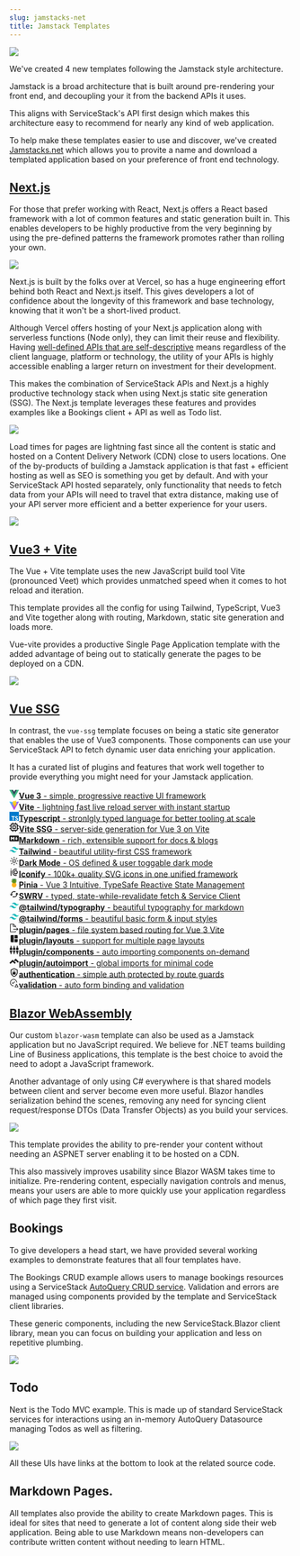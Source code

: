```yaml
---
slug: jamstacks-net
title: Jamstack Templates
---
```


[![](/images/jamstack/jamstacks-net-title.png)](https://jamstacks.net)

We've created 4 new templates following the Jamstack style architecture. 

Jamstack is a broad architecture that is built around pre-rendering your front end, and decoupling your it from the backend APIs it uses.

This aligns with ServiceStack's API first design which makes this architecture easy to recommend for nearly any kind of web application.

To help make these templates easier to use and discover, we've created [Jamstacks.net](https://jamstacks.net) which allows you to provite a name and download a templated application based on your preference of front end technology.

## [Next.js](https://nextjs.jamstacks.net)

For those that prefer working with React, Next.js offers a React based framework with a lot of common features and static generation built in.
This enables developers to be highly productive from the very beginning by using the pre-defined patterns the framework promotes rather than rolling your own.

<img src="/images/jamstack/next-black.svg" class="mx-auto block" />

Next.js is built by the folks over at Vercel, so has a huge engineering effort behind both React and Next.js itself. This gives developers a lot of confidence about the longevity of this framework and base technology, knowing that it won't be a short-lived product.

Although Vercel offers hosting of your Next.js application along with serverless functions (Node only), they can limit their reuse and flexibility.
Having [well-defined APIs that are self-descriptive](/add-servicestack-reference) means regardless of the client language, platform or technology, the utility of your APIs is highly accessible enabling a larger return on investment for their development.

This makes the combination of ServiceStack APIs and Next.js a highly productive technology stack when using Next.js static site generation (SSG).
The Next.js template leverages these features and provides examples like a Bookings client + API as well as Todo list.

[![](/images/jamstack/nextjs-bookings.png)](https://nextjs.jamstacks.net/bookings-crud)

Load times for pages are lightning fast since all the content is static and hosted on a Content Delivery Network (CDN) close to users locations.
One of the by-products of building a Jamstack application is that fast + efficient hosting as well as SEO is something you get by default.
And with your ServiceStack API hosted separately, only functionality that needs to fetch data from your APIs will need to travel that extra distance, 
making use of your API server more efficient and a better experience for your users.

![](/images/jamstack/cdn-world-view.png)

## [Vue3 + Vite](https://vue-vite.jamstacks.net)

The Vue + Vite template uses the new JavaScript build tool Vite (pronounced Veet) which provides unmatched speed when it comes to hot reload and iteration.

This template provides all the config for using Tailwind, TypeScript, Vue3 and Vite together along with routing, Markdown, static site generation and loads more.

Vue-vite provides a productive Single Page Application template with the added advantage of being out to statically generate the pages to be deployed on a CDN.

![](/images/jamstack/vue-vite-tech.png)
## [Vue SSG](https://vue-ssg.jamstacks.net)

In contrast, the `vue-ssg` template focuses on being a static site generator that enables the use of Vue3 components.
Those components can use your ServiceStack API to fetch dynamic user data enriching your application.

It has a curated list of plugins and features that work well together to provide everything you might need for your Jamstack application.

<div class="mb-8 md:mb-16 flex flex-wrap"><div class="flex my-2 sm:w-1/2 md:w-1/3"><svg width="1.2em" height="1.2em" preserveAspectRatio="xMidYMid meet" viewBox="0 0 256 221" class="w-7 h-7 mr-2" alt="Vue.js logo"><path d="M204.8 0H256L128 220.8L0 0h97.92L128 51.2L157.44 0h47.36z" fill="#41B883"></path><path d="M0 0l128 220.8L256 0h-51.2L128 132.48L50.56 0H0z" fill="#41B883"></path><path d="M50.56 0L128 133.12L204.8 0h-47.36L128 51.2L97.92 0H50.56z" fill="#35495E"></path></svg><a href="https://vuejs.org"><b>Vue 3</b> - simple, progressive reactive UI framework </a></div><div class="flex my-2 sm:w-1/2 md:w-1/3"><svg width="1.2em" height="1.2em" preserveAspectRatio="xMidYMid meet" viewBox="0 0 256 257" class="w-7 h-7 mr-2" alt="Vite logo"><defs><linearGradient x1="-.828%" y1="7.652%" x2="57.636%" y2="78.411%" id="uicons-sd4fe4o1fc"><stop stop-color="#41D1FF" offset="0%"></stop><stop stop-color="#BD34FE" offset="100%"></stop></linearGradient><linearGradient x1="43.376%" y1="2.242%" x2="50.316%" y2="89.03%" id="uicons-hz6t10qaab"><stop stop-color="#FFEA83" offset="0%"></stop><stop stop-color="#FFDD35" offset="8.333%"></stop><stop stop-color="#FFA800" offset="100%"></stop></linearGradient></defs><path d="M255.153 37.938L134.897 252.976c-2.483 4.44-8.862 4.466-11.382.048L.875 37.958c-2.746-4.814 1.371-10.646 6.827-9.67l120.385 21.517a6.537 6.537 0 0 0 2.322-.004l117.867-21.483c5.438-.991 9.574 4.796 6.877 9.62z" fill="url(#uicons-sd4fe4o1fc)"></path><path d="M185.432.063L96.44 17.501a3.268 3.268 0 0 0-2.634 3.014l-5.474 92.456a3.268 3.268 0 0 0 3.997 3.378l24.777-5.718c2.318-.535 4.413 1.507 3.936 3.838l-7.361 36.047c-.495 2.426 1.782 4.5 4.151 3.78l15.304-4.649c2.372-.72 4.652 1.36 4.15 3.788l-11.698 56.621c-.732 3.542 3.979 5.473 5.943 2.437l1.313-2.028l72.516-144.72c1.215-2.423-.88-5.186-3.54-4.672l-25.505 4.922c-2.396.462-4.435-1.77-3.759-4.114l16.646-57.705c.677-2.35-1.37-4.583-3.769-4.113z" fill="url(#uicons-hz6t10qaab)"></path></svg><a href="https://vitejs.dev"><b>Vite</b> - lightning fast live reload server with instant startup </a></div><div class="flex my-2 sm:w-1/2 md:w-1/3"><svg width="1.2em" height="1.2em" preserveAspectRatio="xMidYMid meet" viewBox="0 0 256 256" class="w-7 h-7 mr-2" alt="Typescript logo"><path fill="#007ACC" d="M0 128v128h256V0H0z"></path><path d="M56.611 128.85l-.081 10.483h33.32v94.68H113.42v-94.68h33.32v-10.28c0-5.69-.122-10.444-.284-10.566c-.122-.162-20.399-.244-44.983-.203l-44.739.122l-.122 10.443z" fill="#FFF"></path><path d="M206.567 118.108c6.501 1.626 11.459 4.51 16.01 9.224c2.357 2.52 5.851 7.112 6.136 8.209c.08.325-11.053 7.802-17.798 11.987c-.244.163-1.22-.894-2.317-2.52c-3.291-4.794-6.745-6.867-12.028-7.232c-7.76-.529-12.759 3.535-12.718 10.32c0 1.992.284 3.17 1.097 4.796c1.707 3.535 4.876 5.648 14.832 9.955c18.326 7.884 26.168 13.085 31.045 20.48c5.445 8.25 6.664 21.415 2.966 31.208c-4.063 10.646-14.14 17.88-28.323 20.277c-4.388.772-14.79.65-19.504-.203c-10.28-1.829-20.033-6.908-26.047-13.572c-2.357-2.601-6.949-9.387-6.664-9.875c.122-.162 1.178-.812 2.356-1.503c1.138-.65 5.446-3.13 9.509-5.486l7.355-4.267l1.544 2.276c2.154 3.291 6.867 7.802 9.712 9.305c8.167 4.308 19.383 3.698 24.909-1.26c2.357-2.153 3.332-4.388 3.332-7.68c0-2.966-.366-4.266-1.91-6.5c-1.99-2.845-6.054-5.243-17.595-10.24c-13.206-5.69-18.895-9.225-24.096-14.833c-3.007-3.25-5.852-8.452-7.03-12.8c-.975-3.616-1.22-12.678-.447-16.335c2.723-12.76 12.353-21.658 26.25-24.3c4.51-.853 14.994-.528 19.424.57z" fill="#FFF"></path></svg><a href="https://www.typescriptlang.org"><b>Typescript</b> - stronlgly typed language for better tooling at scale </a></div><div class="flex my-2 sm:w-1/2 md:w-1/3"><svg width="1.2em" height="1.2em" preserveAspectRatio="xMidYMid meet" viewBox="0 0 16 16" class="w-7 h-7 mr-2" alt="Vue SSG"><path fill-rule="evenodd" d="M6.5.75a.75.75 0 0 0-1.5 0V2H3.75A1.75 1.75 0 0 0 2 3.75V5H.75a.75.75 0 0 0 0 1.5H2v3H.75a.75.75 0 0 0 0 1.5H2v1.25c0 .966.784 1.75 1.75 1.75H5v1.25a.75.75 0 0 0 1.5 0V14h3v1.25a.75.75 0 0 0 1.5 0V14h1.25A1.75 1.75 0 0 0 14 12.25V11h1.25a.75.75 0 0 0 0-1.5H14v-3h1.25a.75.75 0 0 0 0-1.5H14V3.75A1.75 1.75 0 0 0 12.25 2H11V.75a.75.75 0 0 0-1.5 0V2h-3V.75zm5.75 11.75h-8.5a.25.25 0 0 1-.25-.25v-8.5a.25.25 0 0 1 .25-.25h8.5a.25.25 0 0 1 .25.25v8.5a.25.25 0 0 1-.25.25zM5.75 5a.75.75 0 0 0-.75.75v4.5c0 .414.336.75.75.75h4.5a.75.75 0 0 0 .75-.75v-4.5a.75.75 0 0 0-.75-.75h-4.5zm.75 4.5v-3h3v3h-3z" fill="currentColor"></path></svg><a href="https://github.com/antfu/vite-ssg"><b>Vite SSG</b> - server-side generation for Vue 3 on Vite </a></div><div class="flex my-2 sm:w-1/2 md:w-1/3"><svg width="1.2em" height="1.2em" preserveAspectRatio="xMidYMid meet" viewBox="0 0 24 24" class="w-7 h-7 mr-2" alt="Markdown logo"><path d="M22.27 19.385H1.73A1.73 1.73 0 0 1 0 17.655V6.345a1.73 1.73 0 0 1 1.73-1.73h20.54A1.73 1.73 0 0 1 24 6.345v11.308a1.73 1.73 0 0 1-1.73 1.731zM5.769 15.923v-4.5l2.308 2.885l2.307-2.885v4.5h2.308V8.078h-2.308l-2.307 2.885l-2.308-2.885H3.46v7.847zM21.232 12h-2.309V8.077h-2.307V12h-2.308l3.461 4.039z" fill="currentColor"></path></svg><a href="https://www.markdownguide.org"><b>Markdown</b> - rich, extensible support for docs &amp; blogs </a></div><div class="flex my-2 sm:w-1/2 md:w-1/3"><svg width="1.2em" height="1.2em" preserveAspectRatio="xMidYMid meet" viewBox="0 0 256 154" class="w-7 h-7 mr-2" alt="Tailwind logo"><defs><linearGradient x1="-2.778%" y1="32%" x2="100%" y2="67.556%" id="uicons-h84677tqxb"><stop stop-color="#2298BD" offset="0%"></stop><stop stop-color="#0ED7B5" offset="100%"></stop></linearGradient></defs><path d="M128 0C93.867 0 72.533 17.067 64 51.2C76.8 34.133 91.733 27.733 108.8 32c9.737 2.434 16.697 9.499 24.401 17.318C145.751 62.057 160.275 76.8 192 76.8c34.133 0 55.467-17.067 64-51.2c-12.8 17.067-27.733 23.467-44.8 19.2c-9.737-2.434-16.697-9.499-24.401-17.318C174.249 14.743 159.725 0 128 0zM64 76.8C29.867 76.8 8.533 93.867 0 128c12.8-17.067 27.733-23.467 44.8-19.2c9.737 2.434 16.697 9.499 24.401 17.318C81.751 138.857 96.275 153.6 128 153.6c34.133 0 55.467-17.067 64-51.2c-12.8 17.067-27.733 23.467-44.8 19.2c-9.737-2.434-16.697-9.499-24.401-17.318C110.249 91.543 95.725 76.8 64 76.8z" fill="url(#uicons-h84677tqxb)"></path></svg><a href="https://tailwindcss.com"><b>Tailwind</b> - beautiful utility-first CSS framework </a></div><div class="flex my-2 sm:w-1/2 md:w-1/3"><svg width="1.2em" height="1.2em" preserveAspectRatio="xMidYMid meet" viewBox="0 0 32 32" class="w-7 h-7 mr-2" alt="Sun"><path d="M16 12.005a4 4 0 1 1-4 4a4.005 4.005 0 0 1 4-4m0-2a6 6 0 1 0 6 6a6 6 0 0 0-6-6z" fill="currentColor"></path><path d="M5.394 6.813l1.414-1.415l3.506 3.506L8.9 10.318z" fill="currentColor"></path><path d="M2 15.005h5v2H2z" fill="currentColor"></path><path d="M5.394 25.197L8.9 21.691l1.414 1.415l-3.506 3.505z" fill="currentColor"></path><path d="M15 25.005h2v5h-2z" fill="currentColor"></path><path d="M21.687 23.106l1.414-1.415l3.506 3.506l-1.414 1.414z" fill="currentColor"></path><path d="M25 15.005h5v2h-5z" fill="currentColor"></path><path d="M21.687 8.904l3.506-3.506l1.414 1.415l-3.506 3.505z" fill="currentColor"></path><path d="M15 2.005h2v5h-2z" fill="currentColor"></path></svg><a href="#"><b>Dark Mode</b> - OS defined &amp; user toggable dark mode </a></div><div class="flex my-2 sm:w-1/2 md:w-1/3"><svg width="1.2em" height="1.2em" preserveAspectRatio="xMidYMid meet" viewBox="0 0 24 24" class="w-7 h-7 mr-2" alt="Iconify logo"><g fill="none"><path d="M4 7v14" stroke="currentColor" stroke-width="2" class="il-md-length-15 il-md-duration-2 il-md-delay-0"></path><path d="M4 3v2" stroke="currentColor" stroke-width="2" class="il-md-length-15 il-md-duration-2 il-md-delay-0"></path><path d="M18 4.252a8 8 0 1 0 0 15.496" stroke="currentColor" stroke-width="2" stroke-linecap="round" class="il-md-length-40 il-md-duration-3 il-md-delay-2"></path><path d="M16 8a4 4 0 1 0 0 8a4 4 0 0 0 0-8z" stroke="currentColor" stroke-width="2" stroke-linecap="round" class="il-md-length-40 il-md-duration-5 il-md-delay-5"></path></g></svg><a href="https://iconify.design"><b>Iconify</b> - 100k+ quality SVG icons in one unified framework </a></div><div class="flex my-2 sm:w-1/2 md:w-1/3"><svg width="1.2em" height="1.2em" preserveAspectRatio="xMidYMid meet" viewBox="0 0 128 128" class="w-7 h-7 mr-2" alt="Pinia logo"><path d="M64.36 54.09c-15.61-.56-28.51 9.61-31.55 29.94c-3.06 20.45 6.76 40.38 31.26 39.93c26.04-.47 34.07-21.65 30.62-41.26c-3.94-22.28-16.97-28.12-30.33-28.61z" fill="#ffbe1f"></path><path d="M77.01 72.23c-2.19-.06-6.91 4.64-7.85 5.69c-1.9 2.13-.5 4.24 1.69 3.18c2.11-1.02 5.38-3.28 6.2-3.29c.88-.01 3.42 1.67 4.49 2.48c3.08 2.3 4.79-.11 2.9-2.42c-1.06-1.29-4.92-5.57-7.43-5.64z" fill="#f79429"></path><path d="M50.92 72.29c-2.5-.13-8.08 5.56-8.38 5.88c-1.59 1.74-.11 3.75 2.01 2.85c1.22-.52 5.08-3.1 6.01-3.07c.69.02 2.19 1.14 4.35 2.55c3.54 2.3 5.49-.08 3.15-2.62c-2.36-2.56-4.97-5.48-7.14-5.59z" fill="#f79429"></path><path d="M40.09 86.26c-1.45-.1-4.41 2.6-5.24 3.52c-.83.92-1.5 1.73-.87 2.7c.43.66 1.78.69 2.8.11c1.31-.74 2.66-1.47 3.17-1.45c.83.04 4.12 2.95 5.14 3.82c2.66 2.25 4.35-.77 2.88-2.51c-1.57-1.86-5.2-6-7.88-6.19z" fill="#f79429"></path><path d="M64.13 86.5c-2.78-.04-7.96 5.49-8.75 6.41c-1.91 2.23-.46 5.2 2.51 3.12c.89-.63 4.63-3.84 5.98-3.74c.86.07 3.79 2.37 5.8 3.78c2.68 1.89 4.49-.29 2.64-2.77c-.83-1.12-5.11-6.76-8.18-6.8z" fill="#f79429"></path><path d="M87.35 85.87c-1.61-.09-7.02 5.6-7.94 6.8c-1.59 2.08.15 4.06 2.59 2.33c1.73-1.23 5.32-3.94 5.69-3.96c.53-.04 1.95 1.03 3.04 1.66c1.17.68 2.51.62 2.92-.15c.56-1.04-.27-2.06-1.12-2.85c-1.42-1.34-3.78-3.75-5.18-3.83z" fill="#f79429"></path><path d="M76.5 101.91c-2.9.05-7.07 4.98-7.83 6.25c-1.45 2.44.78 3.46 2.03 2.84c1.89-.95 3.93-3.16 5.95-3.53c.87-.16 3.69 2.07 4.43 2.53c3.68 2.3 5.01-.81 2.58-3.22c-1.75-1.73-5.07-4.91-7.16-4.87z" fill="#f79429"></path><path d="M51.76 101.82c-2.04-.1-6.92 4.33-8.14 5.51c-1.64 1.6-.45 4.26 2.15 3c2.27-1.1 4.99-2.78 5.75-2.74c.96.05 3.03 1.66 4.26 2.5c3.66 2.52 5.24-.25 2.96-2.89c-1.63-1.87-4.78-5.27-6.98-5.38z" fill="#f79429"></path><path d="M25.53 23.68c-.91-1.17 4.1-3.87 9.38-4.02c6.63-.19 12.71 1.57 12.71 1.57s.55-4.36-2.95-9.24c-2.4-3.35-3.49-5.01-3.42-6.2c.07-1.2 5.27-1.93 12.2 1.16c5.79 2.58 10.29 7.5 10.29 7.5s3.66-5.12 8.48-7.59C77.82 4 84.68 3.51 85.28 4.64c.46.86-1.72 3.38-3.15 6.62c-2.25 5.08-2.12 9.27-2.12 9.27s4.66-3.4 9.66-4.4c2.54-.51 10.03-.97 9.53.86c-.08.29-12.88 9.28-12.88 9.28l-1.91 9.35s6.79-3.88 12.84-3.17c3.13.37 2.61 1.35 2.61 1.35l-14.52 8.24l-2.16 7.13s4.07-1.02 8.03-1.07c1.91-.02 5.04.48 5.19 1.45c.2 1.25-8.75 5.67-8.75 5.67l-24.09 9.76l-22.87-8.28s-10.27-1.62-10.27-2.74c0-1.13 2.05-2.01 5.13-2.49c3.56-.56 7.22-.36 7.22-.36L32.2 44.1s-6.5-.61-7.06-1.88c-.56-1.27 2.92-3.59 5.05-4.21c5.39-1.58 11.53-.32 11.53-.32l-3.47-9.29c-.02-.03-11.73-3.45-12.72-4.72z" fill="#2f7c31"></path><path d="M54.36 33.59c.54.27 1.94-3.05 3.67-5.18c2.52-3.11 5.8-5.44 6.37-5.44c.55 0 3.12 1.95 5.35 4.62c2.7 3.24 3.91 5.95 4.18 6.08c1 .49 4.24-5.22 10.48-10.04c5.39-4.17 14.34-7.9 14.81-6.64c.15.41-4.44 3.43-8.84 9.55c-4.83 6.71-4.36 13.94-4.36 13.94s5.53-3.97 7.31-4.89c1.49-.77 7.14-2.94 6.5-1.73c-.46.86-5.86 6.24-8.96 9.19c-4.88 4.62-6.32 11.51-5.85 11.9c.54.45 4.17-2.24 6.36-3.47c2.08-1.17 5.02-2.12 5-1.92c-.13 1.47-5.43 5.29-9.16 8.64c-2.76 2.47-8.1 9.52-23.31 9.27c-12.57-.2-19.92-6.78-24.5-9.24c-3.16-1.7-9.04-3.6-8.97-4.18c.04-.32 2.8-.54 4.66-.31c5.14.62 8.44 2.17 8.79 1.72c.36-.46-4.55-6.68-13.03-10.46c-4.09-1.83-5.88-2.3-5.8-3.12c.03-.36 2.59-.83 5.85-.94c5.78-.19 11.28 1.85 11.79 1.91c1.2.15-3.65-8.26-6.4-11.54c-4.36-5.21-11.16-6.6-10.88-7.91c.15-.71 8.07-.81 14.57 1.63c6.77 2.52 13.2 7.98 14.37 8.56z" fill="#709921"></path><path d="M64.38 38.24c-.61.08-3.02 1.38-6.19 4.71c-3.75 3.93-5.07 8.18-4.2 8.9c1.17.96 2.8-.87 5.04-2.45c2.64-1.86 4.78-2.87 5.24-2.87c.46 0 2.52 1.3 4.25 2.61c2.15 1.64 4.01 3.41 4.96 2.81c1.6-.99-.62-6.17-3.12-9c-2.66-3.02-5.45-4.78-5.98-4.71z" fill="#2f7c31"></path></svg><a href="https://pinia.esm.dev"><b>Pinia</b> - Vue 3 Intuitive, TypeSafe Reactive State Management </a></div><div class="flex my-2 sm:w-1/2 md:w-1/3"><svg width="1.2em" height="1.2em" preserveAspectRatio="xMidYMid meet" viewBox="0 0 24 24" class="w-7 h-7 mr-2" alt="Cache Icon"><path d="M19 8l-4 4h3a6 6 0 0 1-6 6c-1 0-1.97-.25-2.8-.7l-1.46 1.46A7.93 7.93 0 0 0 12 20a8 8 0 0 0 8-8h3M6 12a6 6 0 0 1 6-6c1 0 1.97.25 2.8.7l1.46-1.46A7.93 7.93 0 0 0 12 4a8 8 0 0 0-8 8H1l4 4l4-4" fill="currentColor"></path></svg><a href="https://github.com/Kong/swrv"><b>SWRV</b> - typed, state-while-revalidate fetch &amp; Service Client </a></div><div class="flex my-2 sm:w-1/2 md:w-1/3"><svg width="1.2em" height="1.2em" preserveAspectRatio="xMidYMid meet" viewBox="0 0 256 154" class="w-7 h-7 mr-2" alt="Tailwind logo"><defs><linearGradient x1="-2.778%" y1="32%" x2="100%" y2="67.556%" id="uicons-vw55urjbyw"><stop stop-color="#2298BD" offset="0%"></stop><stop stop-color="#0ED7B5" offset="100%"></stop></linearGradient></defs><path d="M128 0C93.867 0 72.533 17.067 64 51.2C76.8 34.133 91.733 27.733 108.8 32c9.737 2.434 16.697 9.499 24.401 17.318C145.751 62.057 160.275 76.8 192 76.8c34.133 0 55.467-17.067 64-51.2c-12.8 17.067-27.733 23.467-44.8 19.2c-9.737-2.434-16.697-9.499-24.401-17.318C174.249 14.743 159.725 0 128 0zM64 76.8C29.867 76.8 8.533 93.867 0 128c12.8-17.067 27.733-23.467 44.8-19.2c9.737 2.434 16.697 9.499 24.401 17.318C81.751 138.857 96.275 153.6 128 153.6c34.133 0 55.467-17.067 64-51.2c-12.8 17.067-27.733 23.467-44.8 19.2c-9.737-2.434-16.697-9.499-24.401-17.318C110.249 91.543 95.725 76.8 64 76.8z" fill="url(#uicons-vw55urjbyw)"></path></svg><a href="https://tailwindcss-typography.vercel.app" style="outline-width: 0px !important; user-select: auto !important;"><b>@tailwind/typography</b> - beautiful typography for markdown </a></div><div class="flex my-2 sm:w-1/2 md:w-1/3"><svg width="1.2em" height="1.2em" preserveAspectRatio="xMidYMid meet" viewBox="0 0 256 154" class="w-7 h-7 mr-2" alt="Tailwind logo"><defs><linearGradient x1="-2.778%" y1="32%" x2="100%" y2="67.556%" id="uicons-zaa5omx9rb"><stop stop-color="#2298BD" offset="0%"></stop><stop stop-color="#0ED7B5" offset="100%"></stop></linearGradient></defs><path d="M128 0C93.867 0 72.533 17.067 64 51.2C76.8 34.133 91.733 27.733 108.8 32c9.737 2.434 16.697 9.499 24.401 17.318C145.751 62.057 160.275 76.8 192 76.8c34.133 0 55.467-17.067 64-51.2c-12.8 17.067-27.733 23.467-44.8 19.2c-9.737-2.434-16.697-9.499-24.401-17.318C174.249 14.743 159.725 0 128 0zM64 76.8C29.867 76.8 8.533 93.867 0 128c12.8-17.067 27.733-23.467 44.8-19.2c9.737 2.434 16.697 9.499 24.401 17.318C81.751 138.857 96.275 153.6 128 153.6c34.133 0 55.467-17.067 64-51.2c-12.8 17.067-27.733 23.467-44.8 19.2c-9.737-2.434-16.697-9.499-24.401-17.318C110.249 91.543 95.725 76.8 64 76.8z" fill="url(#uicons-zaa5omx9rb)"></path></svg><a href="https://github.com/tailwindlabs/tailwindcss-forms"><b>@tailwind/forms</b> - beautiful basic form &amp; input styles </a></div><div class="flex my-2 sm:w-1/2 md:w-1/3"><svg width="1.2em" height="1.2em" preserveAspectRatio="xMidYMid meet" viewBox="0 0 32 32" class="w-7 h-7 mr-2" alt="Plugin Pages"><path d="M13 21h13.17l-2.58 2.59L25 25l5-5l-5-5l-1.41 1.41L26.17 19H13v2z" fill="currentColor"></path><path d="M22 14v-4a1 1 0 0 0-.29-.71l-7-7A1 1 0 0 0 14 2H4a2 2 0 0 0-2 2v24a2 2 0 0 0 2 2h16a2 2 0 0 0 2-2v-2h-2v2H4V4h8v6a2 2 0 0 0 2 2h6v2zm-8-4V4.41L19.59 10z" fill="currentColor"></path></svg><a href="https://github.com/hannoeru/vite-plugin-pages"><b>plugin/pages</b> - file system based routing for Vue 3 Vite </a></div><div class="flex my-2 sm:w-1/2 md:w-1/3"><svg width="1.2em" height="1.2em" preserveAspectRatio="xMidYMid meet" viewBox="0 0 24 24" class="w-7 h-7 mr-2" alt="Plugin Layouts"><path d="M3 5v14a2 2 0 0 0 2 2h6V3H5a2 2 0 0 0-2 2zm16-2h-6v8h8V5c0-1.1-.9-2-2-2zm-6 18h6c1.1 0 2-.9 2-2v-6h-8v8z" fill="currentColor"></path></svg><a href="https://github.com/JohnCampionJr/vite-plugin-vue-layouts"><b>plugin/layouts</b> - support for multiple page layouts </a></div><div class="flex my-2 sm:w-1/2 md:w-1/3"><svg width="1.2em" height="1.2em" preserveAspectRatio="xMidYMid meet" viewBox="0 0 24 24" class="w-7 h-7 mr-2" alt="Plugin Layouts"><path d="M5 2c0-.55-.45-1-1-1s-1 .45-1 1v4H2c-.55 0-1 .45-1 1v5h6V7c0-.55-.45-1-1-1H5V2zm4 14c0 1.3.84 2.4 2 2.82V22c0 .55.45 1 1 1s1-.45 1-1v-3.18c1.16-.41 2-1.51 2-2.82v-2H9v2zm-8 0c0 1.3.84 2.4 2 2.82V22c0 .55.45 1 1 1s1-.45 1-1v-3.18C6.16 18.4 7 17.3 7 16v-2H1v2zM21 6V2c0-.55-.45-1-1-1s-1 .45-1 1v4h-1c-.55 0-1 .45-1 1v5h6V7c0-.55-.45-1-1-1h-1zm-8-4c0-.55-.45-1-1-1s-1 .45-1 1v4h-1c-.55 0-1 .45-1 1v5h6V7c0-.55-.45-1-1-1h-1V2zm4 14c0 1.3.84 2.4 2 2.82V22c0 .55.45 1 1 1s1-.45 1-1v-3.18c1.16-.41 2-1.51 2-2.82v-2h-6v2z" fill="currentColor"></path></svg><a href="https://github.com/antfu/unplugin-vue-components"><b>plugin/components</b> - auto importing components on-demand </a></div><div class="flex my-2 sm:w-1/2 md:w-1/3"><svg width="1.2em" height="1.2em" preserveAspectRatio="xMidYMid meet" viewBox="0 0 24 24" class="w-7 h-7 mr-2" alt="Plugin Layouts"><path d="M16.125 5.272l-4.511 4.475l2.684 2.659l1.827-1.813l5.19 5.145L24 13.079zM8.13 8.265L0 16.066l2.772 2.662l5.357-5.145l5.357 5.145l2.772-2.662z" fill="currentColor"></path></svg><a href="https://github.com/antfu/unplugin-auto-import"><b>plugin/autoimport</b> - global imports for minimal code </a></div><div class="flex my-2 sm:w-1/2 md:w-1/3"><svg width="1.2em" height="1.2em" preserveAspectRatio="xMidYMid meet" viewBox="0 0 24 24" class="w-7 h-7 mr-2" alt="Auto validation"><path d="M21 11c0 5.55-3.84 10.74-9 12c-5.16-1.26-9-6.45-9-12V5l9-4l9 4v6m-9 10c3.75-1 7-5.46 7-9.78V6.3l-7-3.12L5 6.3v4.92C5 15.54 8.25 20 12 21m2.8-10V9.5C14.8 8.1 13.4 7 12 7S9.2 8.1 9.2 9.5V11c-.6 0-1.2.6-1.2 1.2v3.5c0 .7.6 1.3 1.2 1.3h5.5c.7 0 1.3-.6 1.3-1.2v-3.5c0-.7-.6-1.3-1.2-1.3m-1.3 0h-3V9.5c0-.8.7-1.3 1.5-1.3s1.5.5 1.5 1.3V11z" fill="currentColor"></path></svg><a href="/auth"><b>authentication</b> - simple auth protected by route guards </a></div><div class="flex my-2 sm:w-1/2 md:w-1/3"><svg width="1.2em" height="1.2em" preserveAspectRatio="xMidYMid meet" viewBox="0 0 32 32" class="w-7 h-7 mr-2" alt="Auto validation"><path d="M14 24a10 10 0 1 1 10-10h2a12 12 0 1 0-12 12z" fill="currentColor"></path><path d="M12 15.59L9.41 13L8 14.41l4 4l7-7L17.59 10L12 15.59z" fill="currentColor"></path><path d="M27.38 28h-6.762L24 21.236zM24 18a1 1 0 0 0-.895.553l-5 10A1 1 0 0 0 19 30h10a1 1 0 0 0 .921-1.39l-5.026-10.057A1 1 0 0 0 24 18z" fill="currentColor"></path></svg><a href="/validation"><b>validation</b> - auto form binding and validation </a></div></div>

## [Blazor WebAssembly](https://blazor-wasm.jamstacks.net)

Our custom `blazor-wasm` template can also be used as a Jamstack application but no JavaScript required.
We believe for .NET teams building Line of Business applications, this template is the best choice to avoid the need 
to adopt a JavaScript framework. 

Another advantage of only using C# everywhere is that shared models between client and server 
become even more useful. Blazor handles serialization behind the scenes, removing any need for syncing client request/response DTOs (Data Transfer Objects) as you build your services. 

![](/images/jamstack/blazor-wasm/blazor-wasm-bookings1.gif)

This template provides the ability to pre-render your content without needing an ASPNET server enabling it to
be hosted on a CDN.

This also massively improves usability since Blazor WASM takes time to initialize.
Pre-rendering content, especially navigation controls and menus, means your users are able to
more quickly use your application regardless of which page they first visit.

## Bookings

To give developers a head start, we have provided several working examples to demonstrate features that all four templates have.

The Bookings CRUD example allows users to manage bookings resources using a ServiceStack [AutoQuery CRUD service](https://docs.servicestack.net/autoquery-crud).
Validation and errors are managed using components provided by the template and ServiceStack client libraries.

These generic components, including the new ServiceStack.Blazor client library, mean you can focus on building your application and less on repetitive plumbing.

![](/images/jamstack/bookings-comparison.png)

## Todo

Next is the Todo MVC example. This is made up of standard ServiceStack services for interactions using an in-memory AutoQuery Datasource managing Todos as well as filtering.

![](/images/jamstack/todomvc-comparison.png)

All these UIs have links at the bottom to look at the related source code.

## Markdown Pages.

All templates also provide the ability to create Markdown pages. This is ideal for sites that need to generate a lot of content along side their web application.
Being able to use Markdown means non-developers can contribute written content without needing to learn HTML.